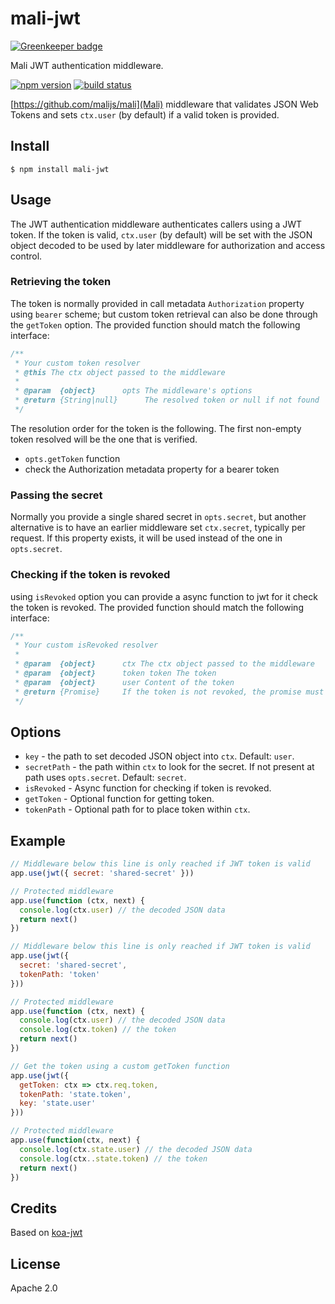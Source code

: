 # mali-jwt

[![Greenkeeper badge](https://badges.greenkeeper.io/malijs/jwt.svg)](https://greenkeeper.io/)

Mali JWT authentication middleware.

[![npm version](https://img.shields.io/npm/v/mali-jwt.svg?style=flat-square)](https://www.npmjs.com/package/mali-jwt)
[![build status](https://img.shields.io/travis/malijs/jwt/master.svg?style=flat-square)](https://travis-ci.org/malijs/jwt)

[https://github.com/malijs/mali](Mali) middleware that validates JSON Web Tokens and sets `ctx.user`
(by default) if a valid token is provided.

## Install

```
$ npm install mali-jwt
```

## Usage

The JWT authentication middleware authenticates callers using a JWT
token. If the token is valid, `ctx.user` (by default) will be set
with the JSON object decoded to be used by later middleware for
authorization and access control.

### Retrieving the token

The token is normally provided in call metadata `Authorization` property
using `bearer` scheme; but custom token retrieval can also be done through the
`getToken` option. The provided function should match the following interface:

```js
/**
 * Your custom token resolver
 * @this The ctx object passed to the middleware
 *
 * @param  {object}      opts The middleware's options
 * @return {String|null}      The resolved token or null if not found
 */
```

The resolution order for the token is the following. The first non-empty token resolved will be the one that is verified.
 - `opts.getToken` function
 - check the Authorization metadata property for a bearer token

### Passing the secret

Normally you provide a single shared secret in `opts.secret`, but another
alternative is to have an earlier middleware set `ctx.secret`,
typically per request. If this property exists, it will be used instead
of the one in `opts.secret`.

### Checking if the token is revoked

using `isRevoked` option you can provide a async function to jwt for it check
the token is revoked. The provided function should match the following interface:

```js
/**
 * Your custom isRevoked resolver
 *
 * @param  {object}      ctx The ctx object passed to the middleware
 * @param  {object}      token token The token
 * @param  {object}      user Content of the token
 * @return {Promise}     If the token is not revoked, the promise must resolve with false, otherwise (the promise resolve with false or error) the token is revoked
 */
```

## Options

* `key` - the path to set decoded JSON object into `ctx`. Default: `user`.
* `secretPath` - the path within `ctx` to look for the secret. If not present at path uses `opts.secret`. Default: `secret`.
* `isRevoked` - Async function for checking if token is revoked.
* `getToken` - Optional function for getting token.
* `tokenPath` - Optional path for to place token within `ctx`.

## Example

```js
// Middleware below this line is only reached if JWT token is valid
app.use(jwt({ secret: 'shared-secret' }))

// Protected middleware
app.use(function (ctx, next) {
  console.log(ctx.user) // the decoded JSON data
  return next()
})
```

```js
// Middleware below this line is only reached if JWT token is valid
app.use(jwt({
  secret: 'shared-secret',
  tokenPath: 'token'
}))

// Protected middleware
app.use(function (ctx, next) {
  console.log(ctx.user) // the decoded JSON data
  console.log(ctx.token) // the token
  return next()
})
```

```js
// Get the token using a custom getToken function
app.use(jwt({
  getToken: ctx => ctx.req.token,
  tokenPath: 'state.token',
  key: 'state.user'
}))

// Protected middleware
app.use(function(ctx, next) {
  console.log(ctx.state.user) // the decoded JSON data
  console.log(ctx..state.token) // the token
  return next()
})
```

## Credits

Based on [koa-jwt](https://github.com/koajs/jwt)

## License

Apache 2.0
